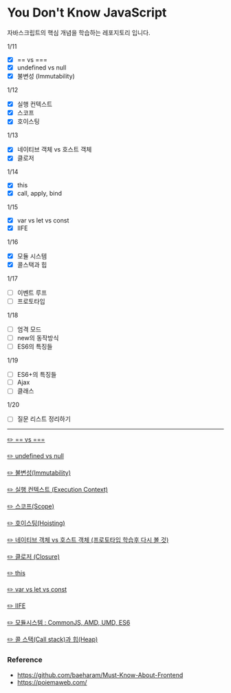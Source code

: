 # You Don't Know JavaScript
자바스크립트의 핵심 개념을 학습하는 레포지토리 입니다.


1/11

- [x]  == vs ===
- [x]  undefined vs null
- [x]  불변성 (Immutability)

1/12

- [x]  실행 컨텍스트
- [x]  스코프
- [x]  호이스팅

1/13

- [x]  네이티브 객체 vs 호스트 객체
- [x]  클로저

1/14

- [x]  this
- [x]  call, apply, bind

1/15

- [x]  var vs let vs const
- [x]  IIFE

1/16

- [x]  모듈 시스템
- [x]  콜스택과 힙

1/17

- [ ]  이벤트 루프
- [ ]  프로토타입

1/18

- [ ]  엄격 모드
- [ ]  new의 동작방식
- [ ]  ES6의 특징들

1/19

- [ ]  ES6+의 특징들
- [ ]  Ajax
- [ ]  클래스

1/20

- [ ]  질문 리스트 정리하기

---

[✏️ == vs ===](https://www.notion.so/vs-ae9de80a0dc549caa748b9e3c1a98e5b)

[✏️ undefined vs null](https://www.notion.so/undefined-vs-null-362ab8be73474ef3944508a637d9feab)

[✏️ 불변성(Immutability)](https://www.notion.so/Immutability-5588a2b0e4a347318dc8dc1f4c5f0483)

[✏️ 실행 컨텍스트 (Execution Context)](https://www.notion.so/Execution-Context-3a943fbd5cb34251b4cc8cdca885f558)

[✏️ 스코프(Scope)](https://www.notion.so/Scope-6862b588247440d8902b5ad191a10e55)

[✏️ 호이스팅(Hoisting)](https://www.notion.so/Hoisting-2c51a4072b0f44fb9badc5b55ac3ec68)

[✏️ 네이티브 객체 vs 호스트 객체 (프로토타입 학습후 다시 볼 것)](https://www.notion.so/vs-8c3fc6bfbfea4856840f4cced943c6b9)

[✏️ 클로저 (Closure)](https://www.notion.so/Closure-f398c9dbf1d44a5aafff1c6f64cd4e37)

[✏️ this](https://www.notion.so/this-ea19c0c9c27f48f48549f018a1cc067a)

[✏️ var vs let vs const](https://www.notion.so/var-vs-let-vs-const-cb553a6242c045ce9dd166c056055e35)

[✏️ IIFE](https://www.notion.so/IIFE-d25260719e6843568586142fd6a7f9f4)

[✏️ 모듈시스템 : CommonJS, AMD, UMD, ES6](https://www.notion.so/CommonJS-AMD-UMD-ES6-b7a49f30a567406faff2e1f15ff00b03)

[✏️ 콜 스택(Call stack)과 힙(Heap)](https://www.notion.so/Call-stack-Heap-c26c69fe233c40648d802382f7ab9959)
  
  
    

    
  
### Reference
* https://github.com/baeharam/Must-Know-About-Frontend
* https://poiemaweb.com/

